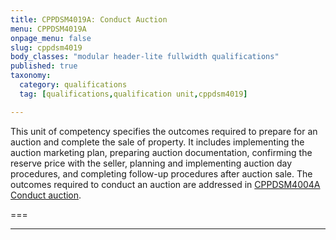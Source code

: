 ```yaml
---
title: CPPDSM4019A: Conduct Auction
menu: CPPDSM4019A
onpage_menu: false
slug: cppdsm4019
body_classes: "modular header-lite fullwidth qualifications"
published: true
taxonomy:
  category: qualifications
  tag: [qualifications,qualification unit,cppdsm4019]

---
```


This unit of competency specifies the outcomes required to prepare for an auction and complete the sale of property. It includes implementing the auction marketing plan, preparing auction documentation, confirming the reserve price with the seller, planning and implementing auction day procedures, and completing follow-up procedures after auction sale. The outcomes required to conduct an auction are addressed in [CPPDSM4004A Conduct auction](/get-qualified/units/cppdsm4004).

===

---
